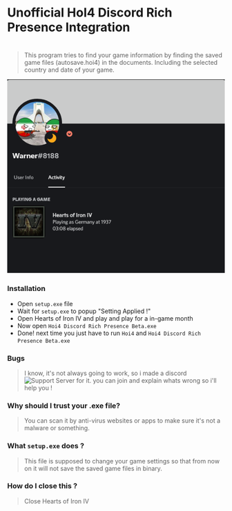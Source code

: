 # Unofficial HoI4 Discord Rich Presence Integration
#
#
> This program tries to find your game information by finding the saved game files (autosave.hoi4) in the documents. Including the selected country and date of your game.

![Preview](image.jpg)
### Installation
* Open `setup.exe` file
* Wait for `setup.exe` to popup "Setting Applied !"
* Open Hearts of Iron IV and play and play for a in-game month
* Now open `Hoi4 Discord Rich Presence Beta.exe` 
* Done! next time you just have to run `Hoi4` and `Hoi4 Discord Rich Presence Beta.exe`

### Bugs
> I know, it's not always going to work,
> so i made a discord ![Support Server](https://discord.gg/8EeNbmJPQU) for it.
> you can join and explain whats wrong so i'll help you !

### Why should I trust your .exe file?
> You can scan it by anti-virus websites or apps to make sure it's not a malware or something.

### What `setup.exe` does ?
> This file is supposed to change your game settings so that from now on it will not save the saved game files in binary.

### How do I close this ?
> Close Hearts of Iron IV
